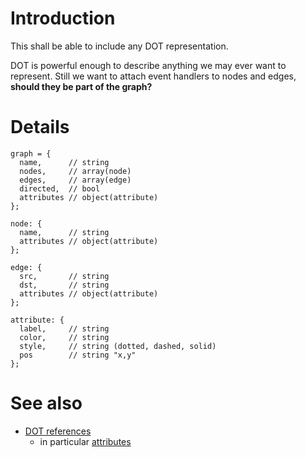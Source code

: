 # Introduction #

This shall be able to include any DOT representation.

DOT is powerful enough to describe anything we may ever want to represent.
Still we want to attach event handlers to nodes and edges, **should they be part of the graph?**


# Details #
```
graph = {
  name,      // string
  nodes,     // array(node)
  edges,     // array(edge)
  directed,  // bool
  attributes // object(attribute)
};

node: {
  name,      // string
  attributes // object(attribute)
};

edge: {
  src,       // string
  dst,       // string
  attributes // object(attribute)
};

attribute: {
  label,     // string
  color,     // string
  style,     // string (dotted, dashed, solid)
  pos        // string "x,y"
};
```

# See also #
  * [DOT references](Bibliography#DOT.md)
    * in particular [attributes](http://www.graphviz.org/doc/info/attrs.html)